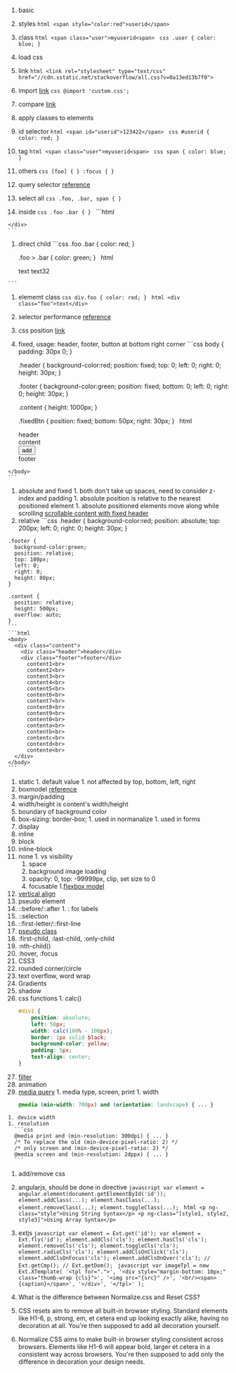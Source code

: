 1. basic
  1. styles
    ```html
    <span style="color:red">userid</span>
    ```
  
  1. class
    ```html
    <span class="user">myuserid<span>
    ```
    ```css
    .user {
      color: blue;
    }
    ```

1. load css
  1. link
    ```html
    <link rel="stylesheet" type="text/css" href="//cdn.sstatic.net/stackoverflow/all.css?v=0a13ed13b7f0">
    ```
    
  2. import [link](http://webdesign.about.com/od/beginningcss/f/css_import_link.htm)
    ```css
    @import 'custom.css';
    ```
    
  1. compare [link](http://webdesign.about.com/od/beginningcss/f/css_import_link.htm)
1. apply classes to elements
  1. id selector
    ```html
    <span id="userid">123422</span>
    ```
    ```css
    #userid {
      color: red;
    }
    ```
    
  1. tag
    ```html
    <span class="user">myuserid<span>
    ```
    ```css
    span {
      color: blue;
    }
    ```
  
  1. others
    ```css
    [foo] {
    }
    :focus {
    }
    ```

1. query selector [reference](http://www.w3schools.com/cssref/css_selectors.asp)
  1. select all
    ```css
    .foo, .bar, span {
    }
    ```
    
  1. inside
    ```css
    .foo .bar {
    }
    ```
    ```html
    <div class="foo">
      <div>
        <div class="bar">
        </div>
      </div>
    </div>
    ```
    
  1. direct child
    ```css
      .foo .bar {
        color: red;
      }
      
      .foo > .bar {
        color: green;
      }
    ```
    ```html
      <div class="foo">
        <span class="bar">text</span>
        <span class="ss">
          <span class="bar">text32</span>
        </span>
      </div>
    ```
  
  1. elememt class
    ```css
    div.foo {
      color: red;
    }
    ```
    ```html
    <div class="foo">text</div>
    ```

1. selector performance [reference](https://developer.mozilla.org/en-US/docs/Web/Guide/CSS/Writing_efficient_CSS)

1. css position [link](http://www.w3schools.com/css/css_positioning.asp)
  1. fixed, usage: header, footer, button at bottom right corner
    ```css
      body {
        padding: 30px 0;
      }
      
      .header {
        background-color:red;
        position: fixed;
        top: 0;
        left: 0;
        right: 0;
        height: 30px;
      }
      
      .footer {
        background-color:green;
        position: fixed;
        bottom: 0;
        left: 0;
        right: 0;
        height: 30px;
      }
      
      .content {
        height: 1000px;
      }
      
      .fixedBtn {
        position: fixed;
        bottom: 50px;
        right: 30px;
      }
    ```
    ```html
    <body>
      <div class="header">header</div>
      <div class="content">content</div>
      <button class="fixedBtn">add</button>
      <div class="footer">footer</div>
    </body>
    ```
    
  1. absolute and fixed
    1. both don't take up spaces, need to consider z-index and padding
    1. absolute position is relative to the nearest positioned element
    1. absolute positioned elements move along while scrolling [scrollable content with fixed header](http://stackoverflow.com/questions/11891065/css-only-scrollable-table-with-fixed-headers)
  1. relative
    ```css
    .header {
      background-color:red;
      position: absolute;
      top: 200px;
      left: 0;
      right: 0;
      height: 30px;
    }
    
    .footer {
      background-color:green;
      position: relative;
      top: 100px;
      left: 0;
      right: 0;
      height: 80px;
    }
    
    .content {
      position: relative;
      height: 500px;
      overflow: auto;
    }
    ```
    ```html
    <body>
      <div class="content">
        <div class="header">header</div>
        <div class="footer">footer</div>
          content1<br>
          content2<br>
          content3<br>
          content4<br>
          content5<br>
          content6<br>
          content7<br>
          content8<br>
          content9<br>
          content0<br>
          contenta<br>
          contentb<br>
          contentc<br>
          contentd<br>
          contente<br>
      </div>
    </body>
    ```
    
  1. static
    1. default value
    1. not affected by top, bottom, left, right
1. boxmodel [reference](http://www.w3schools.com/css/css_boxmodel.asp)
  1. margin/padding
  1. width/height is content's width/height
  1. boundary of background color
  1. box-sizing: border-box;
    1. used in normanalize
    1. used in forms
1. display
  1. inline
  1. block
  1. inline-block
  1. none
    1. vs visibility
      1. space
      1. background image loading
      1. opacity: 0, top: -99999px, clip, set size to 0
      1. focusable
  1.[flexbox model](https://developer.mozilla.org/en-US/docs/Web/CSS/CSS_Flexible_Box_Layout/Using_CSS_flexible_boxes)
1. [vertical align](https://css-tricks.com/centering-css-complete-guide/)
1. pseudo element
  1. ::before/::after
    1. : for labels
  1. ::selection
  1. ::first-letter/::first-line
1. [pseudo class](https://developer.mozilla.org/en-US/docs/Web/CSS/pseudo-classes)
  1. :first-child, :last-child, :only-child
  1. :nth-child()
  1. :hover, :focus
1. CSS3
  1. rounded corner/circle
  1. text overflow, word wrap
  1. Gradients
  1. shadow
  1. css functions
    1. calc()
      ```css
      #div1 {
          position: absolute;
          left: 50px;
          width: calc(100% - 100px);
          border: 1px solid black;
          background-color: yellow;
          padding: 5px;
          text-align: center;
      }
      ```
  1. [filter](https://developer.mozilla.org/en/docs/Web/CSS/filter)
  1. animation
  1. [media query](https://developer.mozilla.org/en-US/docs/Web/CSS/Media_Queries/Using_media_queries)
    1. media type, screen, print
    1. width
      ```css
      @media (min-width: 700px) and (orientation: landscape) { ... }
      ```
    1. device width
    1. resolution
      ```css
      @media print and (min-resolution: 300dpi) { ... }
      /* To replace the old (min-device-pixel-ratio: 2) */
      /* only screen and (min-device-pixel-ratio: 2) */
      @media screen and (min-resolution: 2dppx) { ... }
      ```
      
1. add/remove css
  1. angularjs, should be done in directive
    ```javascript
    var element = angular.element(document.getElementById('id'));
    element.addClass(...);
    element.hasClass(...);
    element.removeClass(...);
    element.toggleClass(...);
    ```
    ```html
    <p ng-class="style">Using String Syntax</p>
    <p ng-class="[style1, style2, style3]">Using Array Syntax</p>
    ```
    
  1. extjs
    ```javascript
    var element = Ext.get('id');
    var element = Ext.fly('id');
    element.addCls('cls');
    element.hasCls('cls');
    element.removeCls('cls');
    element.toggleCls('cls');
    element.radioCls('cls');
    element.addClsOnClick('cls');
    element.addClsOnFocus('cls');
    element.addClsOnOver('cls');
    // Ext.getCmp();
    // Ext.getDom();
    ```
    ```javascript
    var imageTpl = new Ext.XTemplate(
        '<tpl for=".">',
            '<div style="margin-bottom: 10px;" class="thumb-wrap {cls}">',
              '<img src="{src}" />',
              '<br/><span>{caption}</span>',
            '</div>',
        '</tpl>'
    );
    ```
    
1. What is the difference between Normalize.css and Reset CSS?
  1. CSS resets aim to remove all built-in browser styling. Standard elements like H1-6, p, strong, em, et cetera end up looking exactly alike, having no decoration at all. You're then supposed to add all decoration yourself.
  1. Normalize CSS aims to make built-in browser styling consistent across browsers. Elements like H1-6 will appear bold, larger et cetera in a consistent way across browsers. You're then supposed to add only the difference in decoration your design needs.
